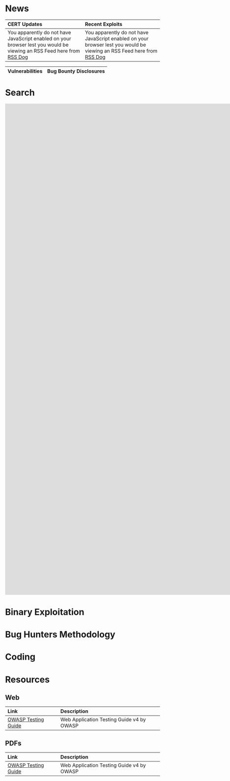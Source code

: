 <!-- TITLE: Home -->
<!-- SUBTITLE: A quick summary of Home -->

# News
| CERT Updates | Recent Exploits |
| :--- | :--- |
| <script type="text/javascript" language="javascript" src="https://www.rssdog.com/index.php?url=https%3A%2F%2Fwww.us-cert.gov%2Fncas%2Fcurrent-activity.xml&amp;mode=javascript&amp;showonly=&amp;maxitems=5&amp;showdescs=1&amp;desctrim=192&amp;descmax=0&amp;tabwidth=90%25&amp;linktarget=_blank&amp;textsize=inherit&amp;bordercol=%23d4d0c8&amp;headbgcol=%23999999&amp;headtxtcol=%23ffffff&amp;titlebgcol=%23f1eded&amp;titletxtcol=%23000000&amp;itembgcol=%23ffffff&amp;itemtxtcol=%23000000&amp;ctl=0"></script><noscript> You apparently do not have JavaScript enabled on your browser lest you would be viewing an RSS Feed here from <a href="//rssdog.com/">RSS Dog</a> </noscript> | <script type="text/javascript" language="javascript" src="https://www.rssdog.com/index.php?url=https%3A%2F%2Frss.packetstormsecurity.com%2Ffiles%2F&amp;mode=javascript&amp;showonly=&amp;maxitems=8&amp;showdescs=1&amp;desctrim=128&amp;descmax=0&amp;tabwidth=90%25&amp;linktarget=_blank&amp;textsize=inherit&amp;bordercol=%23d4d0c8&amp;headbgcol=%23999999&amp;headtxtcol=%23ffffff&amp;titlebgcol=%23f1eded&amp;titletxtcol=%23000000&amp;itembgcol=%23ffffff&amp;itemtxtcol=%23000000&amp;ctl=0"></script><noscript> You apparently do not have JavaScript enabled on your browser lest you would be viewing an RSS Feed here from <a href="//rssdog.com/">RSS Dog</a> </noscript>

| Vulnerabilities | Bug Bounty Disclosures | 
| :--- | :--- |

# Search
<iframe id="200_194_express_html_inpage_0.if" src="https://sploitus.com" frameborder="0" scrolling="no" allowfullscreen="false" style="width: 1600px; height: 1600px;"></iframe>

# Binary Exploitation
# Bug Hunters Methodology
# Coding
# Resources
## Web
| Link | Description |
| :--- | :--- |
| [OWASP Testing Guide](#) | Web Application Testing Guide v4 by OWASP |

## PDFs
| Link | Description |
| :--- | :--- |
| [OWASP Testing Guide](#) | Web Application Testing Guide v4 by OWASP |

